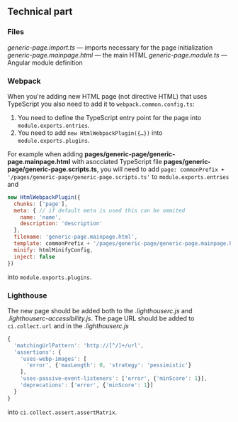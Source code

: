 
## Technical part

### Files

_generic-page.import.ts_ — imports necessary for the page initialization
_generic-page.mainpage.html_ — the main HTML
_generic-page.module.ts_ — Angular module definition 

### Webpack
When you're adding new HTML page (not directive HTML) that uses TypeScript you also need to add it to `webpack.common.config.ts`:

1. You need to define the TypeScript entry point for the page into `module.exports.entries`.
2. You need to add `new HtmlWebpackPlugin({…})` into `module.exports.plugins`.

For example when adding **pages/generic-page/generic-page.mainpage.html** with asocciated TypeScript file **pages/generic-page/generic-page.scripts.ts**, you will need to add `page: commonPrefix + '/pages/generic-page/generic-page.scripts.ts'` to `module.exports.entries` and

```javascript
new HtmlWebpackPlugin({
  chunks: ['page'],
  meta: { // if default meta is used this can be ommited
    name: 'name',
    description: 'description'
  },
  filename: 'generic-page.mainpage.html',
  template: commonPrefix + '/pages/generic-page/generic-page.mainpage.html',
  minify: htmlMinifyConfig,
  inject: false
})
```
into `module.exports.plugins`.

### Lighthouse

The new page should be added both to the _.lighthouserc.js_ and _.lighthouserc-accessibility.js_. The page URL should be added to `ci.collect.url` and in the _.lighthouserc.js_
```javascript
{
  'matchingUrlPattern': 'http://[^/]+/url',
  'assertions': {
    'uses-webp-images': [
      'error', {'maxLength': 0, 'strategy': 'pessimistic'}      
    ],
    'uses-passive-event-listeners': ['error', {'minScore': 1}],
    'deprecations': ['error', {'minScore': 1}]
  }
}
```
into `ci.collect.assert.assertMatrix`.